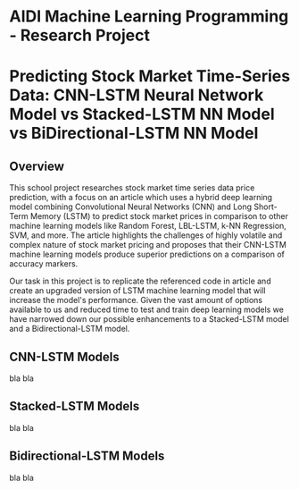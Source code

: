 # AIDI Machine Learning Programming - Research Project
# Predicting Stock Market Time-Series Data: CNN-LSTM Neural Network Model vs Stacked-LSTM NN Model vs BiDirectional-LSTM NN Model

## Overview

This school project researches stock market time series data price prediction, with a focus on an article which uses a hybrid deep learning model combining Convolutional Neural Networks (CNN) and Long Short-Term Memory (LSTM) to predict stock market prices in comparison to other machine learning models like Random Forest, LBL-LSTM, k-NN Regression, SVM, and more. The article highlights the challenges of highly volatile and complex nature of stock market pricing and proposes that their CNN-LSTM machine learning models produce superior predictions on a comparison of accuracy markers.  

Our task in this project is to replicate the referenced code in article and create an upgraded version of LSTM machine learning model that will increase the model's performance.  Given the vast amount of options available to us and reduced time to test and train deep learning models we have narrowed down our possible enhancements to a Stacked-LSTM model and a Bidirectional-LSTM model.  

## CNN-LSTM Models
bla bla

## Stacked-LSTM Models
bla bla

## Bidirectional-LSTM Models
bla bla





